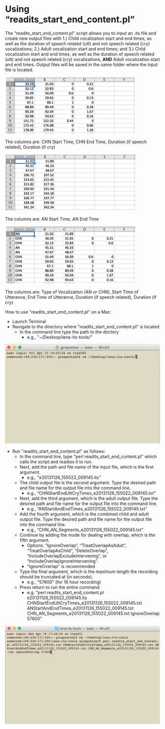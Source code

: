 # Using “readits\_start\_end\_content.pl” #


The “readits\_start\_end\_content.pl” script allows you to input an .its file and create new output files with 1.) Child vocalization start and end times, as well as the duration of speech related (utt) and not speech related (cry) vocalizations; 2.) Adult vocalization start and end times; and 3.) Child vocalization start and end times, as well as the duration of speech related (utt) and not speech related (cry) vocalizations, **AND** Adult vocalization start and end times. Output files will be saved in the same folder where the input file is located.


![alt text](https://github.com/gpretzer/DocumentationPics/blob/master/Readits_Pic1.jpg "Output 1")

The columns are: CHN Start Time, CHN End Time, Duration (if speech related), Duration (if cry)



![alt text](https://github.com/gpretzer/DocumentationPics/blob/master/Readits_Pic2.jpg "Output 2")

The columns are:  AN Start Time, AN End Time


![alt text](https://github.com/gpretzer/DocumentationPics/blob/master/Readits_Pic3.jpg "Output 3")

The columns are: Type of Vocalization (AN or CHN), Start Time of Utterance, End Time of Utterance, Duration (if speech related), Duration (if cry)


How to use "readits\_start\_end\_content.pl" on a Mac:

* Launch Terminal
* Navigate to the directory where "readits\_start\_end\_content.pl" is located
  * In the command line type the path to the dirctory
    * e.g., "~/Desktop/lena-its-tools/"

![alt text](https://github.com/gpretzer/DocumentationPics/blob/master/Readits_Pic4.jpg "Title")

* Run "readits\_start\_end\_content.pl" as follows:
  * In the command line, type "perl readits\_start\_end\_content.pl" which calls the script and readies it to run.
  * Next, add the path and file name of the input file, which is the first argument.
    * e.g., "e20131126\_155022\_009145.its”
  * The child output file is the second argument. Type the desired path and file name for the output file into the command line.
    * e.g., “CHNStartEndUttCryTimes\_e20131126\_155022\_009145.txt”
  * Next, add the third argument, which is the adult output file. Type the desired path and file name for the output file into the command line. 
    * e.g., “ANStartAndEndTimes\_e20131126\_155022\_009145.txt”
  * Add the fourth argument, which is the combined child and adult output file. Type the desired path and file name for the output file into the command line.
    * e.g., “CHN\_AN\_Segments\_e20131126\_155022\_009145.txt”
  * Continue by adding the mode for dealing with overlap, which is the fifth argument.
    * Options: “IgnoreOverlap”, “TreatOverlapAsAdult”, “TreatOverlapAsChild”, “DeleteOverlap”, “IncludeOverlapExcludeIntervening”, or “IncludeOverlapIgnoreIntervening”.
    * "IgnoreOverlap" is recommended
  * Type the final argument, which is the maximum length the recording should be truncated at (in seconds).
    * e.g., "57600" (for 16 hour recording)
  * Press return to run the entire command.
    * e.g. “perl readits\_start\_end\_content.pl e20131126\_155022\_009145.its CHNStartEndUttCryTimes\_e20131126\_155022\_009145.txt ANStartAndEndTimes\_e20131126\_155022\_009145.txt CHN\_AN\_Segments\_e20131126\_155022\_009145.txt IgnoreOverlap 57600”

![alt text](https://github.com/gpretzer/DocumentationPics/blob/master/Readits_Pic5.jpg "Title")


